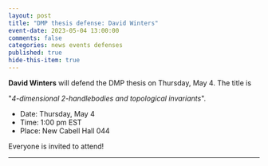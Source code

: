 ```yaml
---
layout: post
title: "DMP thesis defense: David Winters"
event-date: 2023-05-04 13:00:00
comments: false
categories: news events defenses
published: true
hide-this-item: true
---
```


**David Winters** will defend the DMP thesis on Thursday, May 4.
The title is

"_4-dimensional 2-handlebodies and topological invariants_".

- Date: Thursday, May 4
- Time: 1:00 pm EST
- Place: New Cabell Hall 044

Everyone is invited to attend!

---

